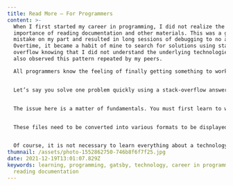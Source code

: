 ```yaml
---
title: Read More – For Programmers
content: >-
  When I first started my career in programming, I did not realize the
  importance of reading documentation and other materials. This was a grave
  mistake on my part and resulted in long sessions of debugging to no avail.
  Overtime, it became a habit of mine to search for solutions using stack
  overflow knowing that I did not understand the underlying technologies. I have
  also observed this pattern repeated by my peers.

  All programmers know the feeling of finally getting something to work. We input a few different lines of code and re-build our project and suddenly it works! Consequently, this is followed by feelings of relief and accomplishment. This cannot be underestimated and can result in some lousy habits.


  Let’s say you solve one problem quickly using a stack-overflow answer. That technique is quick but not always. Sometimes you get stuck in a problem and spend many hours sifting through stack-overflow answers. After a few hours or days for that matter, I can bet that you still have not found the answer. This pattern is reinforced every time you find an answer because it seems effective when it works. Unfortunately, it results in lost time and energy. 


  The issue here is a matter of fundamentals. You must first learn to walk before you can run. The biggest skill I have learned is to know what level I am at with a technology. For instance, I’ve recently developed my personal business website which you are reading this from. It was built using Gatsby. Gatsby can be a little tricky in the beginning because there are some underlying mechanics that are used to process files called markdown. 


  These files need to be converted into various formats to be displayed properly on my web page with images and the like. I needed to learn about various ways Gatsby works with files to effectively arrive at a solution. Sometimes there were plugins that I could use that would allow me to quickly implement a feature but not always. Sometimes, I needed to read further into the under workings of Gatsby to fully grasp how things worked. This was many hours of reading their documentation. With time I eventually reached a point where it was getting things done confidently because I understood Gatsby enough. 


  Of course, it is not necessary to learn everything about a technology before you start using it. Know that the feeling you get after a quick solution is short lived and you’ll need another small win to keep motivated.  So, think about your current standing with a technology. If you are a beginner, experiment and read the docs before you get started. Happy coding!
thumnail: /assets/photo-1552862750-746b8f6f7f25.jpg
date: 2021-12-19T13:01:07.829Z
keywords: learning, programming, gatsby, technology, career in programming,
  reading documentation
---
```


